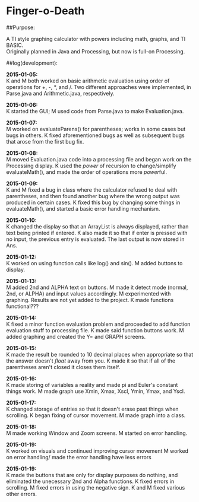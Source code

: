 Finger-o-Death
==============
##Purpose:

A TI style graphing calculator with powers including math, graphs, and TI BASIC.<br>
Originally planned in Java and Processing, but now is full-on Processing.

##log(development):

**2015-01-05:**<br>
K and M both worked on basic arithmetic evaluation using order of operations for +, -, *, and /.
Two different approaches were implemented, in Parse.java and Arithmetic.java, respectively.

**2015-01-06:**<br>
K started the GUI; M used code from Parse.java to make Evaluation.java.

**2015-01-07:**<br>
M worked on evaluateParens() for parentheses; works in some cases but bugs in others.
K fixed aforementioned bugs as well as subsequent bugs that arose from the first bug fix.

**2015-01-08:**<br>
M moved Evaluation.java code into a processing file and began work on the Processing display.
K used the *power* of recursion to change/simplify evaluateMath(), and made the order of operations more *power*ful.

**2015-01-09:**<br>
K and M fixed a bug in class where the calculator refused to deal with parentheses,
and then found another bug where the wrong output was produced in certain cases.
K fixed this bug by changing some things in evaluateMath(), and started a basic error handling mechanism.

**2015-01-10:**<br>
K changed the display so that an ArrayList is always displayed, rather than text being printed if entered.
K also made it so that if enter is pressed with no input, the previous entry is evaluated. The last output is now stored in Ans.

**2015-01-12:**<br>
K worked on using function calls like log() and sin().
M added buttons to display.

**2015-01-13:**<br>
M added 2nd and ALPHA text on buttons.
M made it detect mode (normal, 2nd, or ALPHA) and input values accordingly.
M experimented with graphing. Results are not yet added to the project.
K made functions functional???

**2015-01-14:**<br>
K fixed a minor function evaluation problem and proceeded to add function evaluation stuff to processing file.
K made said function buttons work.
M added graphing and created the Y= and GRAPH screens.

**2015-01-15:**<br>
K made the result be rounded to 10 decimal places when appropriate so that the answer doesn't *float* away from you.
K made it so that if all of the parentheses aren't closed it closes them itself.

**2015-01-16:**<br>
K made storing of variables a reality and made pi and Euler's constant things work.
M made graph use Xmin, Xmax, Xscl, Ymin, Ymax, and Yscl.

**2015-01-17:**<br>
K changed storage of entries so that it doesn't erase past things when scrolling.
K began fixing of cursor movement.
M made graph into a class.

**2015-01-18:**<br>
M made working Window and Zoom screens.
M started on error handling.

**2015-01-19:**<br>
K worked on visuals and continued improving cursor movement
M worked on error handling/ made the error handling have less errors

**2015-01-19:**<br>
K made the buttons that are only for display purposes do nothing, and eliminated the unecessary 2nd and Alpha functions.
K fixed errors in scrolling.
M fixed errors in using the negative sign.
K and M fixed various other errors.
